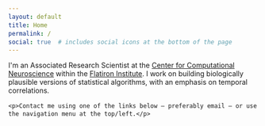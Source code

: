 ```yaml
---
layout: default
title: Home
permalink: /
social: true  # includes social icons at the bottom of the page
---
```


<div class="posts">
  <div class="post" id="springContainer" style="position: relative; width: 75%; margin-left: auto; margin-right: auto;">
    <div id="sketchDescription" style="background-color: rgba(255, 255, 255, 0.98); position: absolute; left: 1em; top: 0px; right: 1em; bottom: 1em; padding: 1em; visibility: hidden; border-width: 3px; border-style: solid; overflow: scroll;">
      <h3>Spring simulation: viscosity, gravity, non-elastic collisions</h3>
      <small>
      <table class="sketchTable">
        <tr>
          <td><img src="public/img/springdesc/springmasses.png" style="border: none; width: 4em" /></td>
          <td>masses have different sizes</td>
        </tr>
        <tr>
          <td><img src="public/img/springdesc/springsprings.png" style="border: none; width: 4em" /></td>
          <td>spring stretch indicated by redness</td>
        </tr>
        <tr>
          <td><img src="public/img/springdesc/springgravity.png" style="border: none; width: 4em" /></td>
          <td>uniform acceleration (change using arrow in the corner)</td>
        </tr>
        <tr>
          <td><img src="public/img/springdesc/springdots.png" style="border: none; width: 4em" /></td>
          <td>dots move at constant velocity, except for reflections at walls</td>
        </tr>
        <tr>
          <td><img src="public/img/springdesc/springviscosity.png" style="border: none; width: 4em" /></td>
          <td>masses slowed down by air resistance</td>
        </tr>
        <tr>
          <td><img src="public/img/springdesc/springcollisions.png" style="border: none; width: 4em" /></td>
          <td>collisions between masses are perfectly elastic</td>
        </tr>
        <tr>
          <td><img src="public/img/springdesc/springwalls.png" style="border: none; width: 4em" /></td>
          <td>collisions with walls lose energy</td>
        </tr>
      </table>
      </small>
    </div>
    <canvas id="springCanvas"></canvas>
  </div>
  <div class="post">
    <p>I'm an Associated Research Scientist at the <a href="https://www.simonsfoundation.org/flatiron/center-for-computational-neuroscience/">Center for Computational Neuroscience</a> within the <a href="https://www.simonsfoundation.org/flatiron/">Flatiron Institute</a>. I work on building biologically plausible versions of statistical algorithms, with an emphasis on temporal correlations.</p>

    <p>Contact me using one of the links below – preferably email – or use the navigation menu at the top/left.</p>
  </div>
</div>

<script src="public/js/processing_mod.min.js"></script>
<script src="public/js/springs.js"></script>
<script>initSketch();</script>
